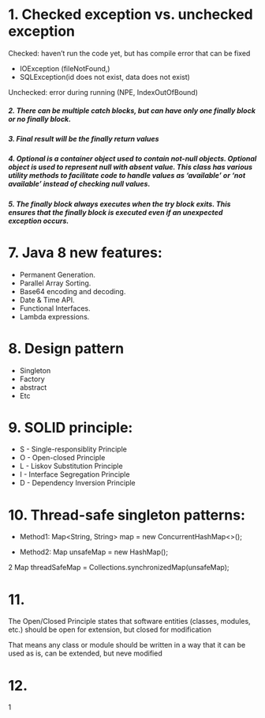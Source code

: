 # 1. Checked exception vs. unchecked exception

Checked: haven’t run the code yet, but has compile error that can be fixed

- IOException (fileNotFound,)
- SQLException(id does not exist, data does not exist)

Unchecked: error during running  (NPE, IndexOutOfBound)


##### 2. There can be multiple catch blocks, but can have only one finally block or no finally block.

##### 3. Final result will be the finally return values

##### 4. Optional is a container object used to contain not-null objects. Optional object is used to represent null with absent value. This class has various utility methods to facilitate code to handle values as ‘available’ or ‘not available’ instead of checking null values.

##### 5. The finally block always executes when the try block exits. This ensures that the finally block is executed even if an unexpected exception occurs.

# 7. Java 8 new features:
- Permanent Generation.
- Parallel Array Sorting.
- Base64 encoding and decoding.
- Date & Time API.
- Functional Interfaces.
- Lambda expressions.

# 8. Design pattern
- Singleton
- Factory
- abstract
- Etc

# 9. SOLID principle:
- S - Single-responsiblity Principle
- O - Open-closed Principle
- L - Liskov Substitution Principle
- I - Interface Segregation Principle
- D - Dependency Inversion Principle

# 10. Thread-safe singleton patterns:
- Method1:
Map<String, String> map = new ConcurrentHashMap<>();

- Method2:
Map unsafeMap = new HashMap();

2 Map threadSafeMap = Collections.synchronizedMap(unsafeMap);

# 11. 
The Open/Closed Principle states that software entities (classes, modules, etc.) should be open for extension, but closed for modification

That means any class or module should be written in a way that it can be used as is, can be extended, but neve modified

# 12.
1
